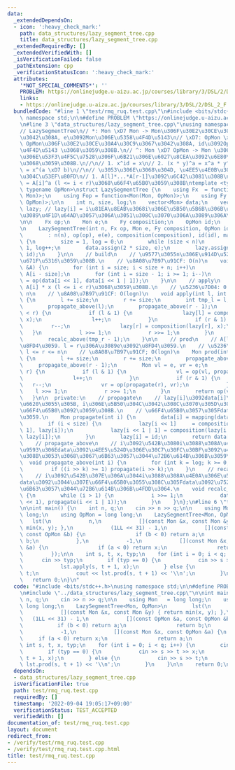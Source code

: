 ```yaml
---
data:
  _extendedDependsOn:
  - icon: ':heavy_check_mark:'
    path: data_structures/lazy_segment_tree.cpp
    title: data_structures/lazy_segment_tree.cpp
  _extendedRequiredBy: []
  _extendedVerifiedWith: []
  _isVerificationFailed: false
  _pathExtension: cpp
  _verificationStatusIcon: ':heavy_check_mark:'
  attributes:
    '*NOT_SPECIAL_COMMENTS*': ''
    PROBLEM: https://onlinejudge.u-aizu.ac.jp/courses/library/3/DSL/2/DSL_2_F
    links:
    - https://onlinejudge.u-aizu.ac.jp/courses/library/3/DSL/2/DSL_2_F
  bundledCode: "#line 1 \"test/rmq_ruq.test.cpp\"\n#include <bits/stdc++.h>\nusing\
    \ namespace std;\n\n#define PROBLEM \"https://onlinejudge.u-aizu.ac.jp/courses/library/3/DSL/2/DSL_2_F\"\
    \n#line 3 \"data_structures/lazy_segment_tree.cpp\"\nusing namespace std;\n\n\
    // LazySegmentTree\n// *: Mon \xD7 Mon -> Mon\u306F\u30E2\u30CE\u30A4\u30C9\u3067\
    \u3042\u308A, e\u3092Mon\u306E\u5358\u4F4D\u5143\n// \xD7: OpMon \xD7 OpMon ->\
    \ OpMon\u306F\u30E2\u30CE\u30A4\u30C9\u3067\u3042\u308A, id\u3092OpMon\u306E\u5358\
    \u4F4D\u5143 \u3068\u3059\u308B.\n// ^: Mon \xD7 OpMon -> Mon \u306A\u308BMon\u3078\
    \u306E\u53F3\u4F5C\u7528\u306F\u6B21\u306E\u6027\u8CEA\u3092\u6E80\u305F\u3059\
    \u3068\u3059\u308B.\n//\n// 1. x^id = x\n// 2. (x * y)^a = x^a * y^a\n// 3. (x^a)^b\
    \ = x^(a \xD7 b)\n//\n// \u3053\u306E\u3068\u304D, \u4EE5\u4E0B\u306E\u64CD\u4F5C\
    \u304C\u53EF\u80FD\n// 1. A[l]*...*A[r-1]\u3092\u6C42\u3081\u308B\n// 2. A[i]\
    \ = A[i]^a (l <= i < r)\u3068\u66F4\u65B0\u3059\u308B\ntemplate <typename Mon,\
    \ typename OpMon>\nstruct LazySegmentTree {\n    using Fx  = function<Mon(Mon,\
    \ Mon)>;\n    using Fop = function<Mon(Mon, OpMon)>;\n    using Fy  = function<OpMon(OpMon,\
    \ OpMon)>;\n\n    int n, size, log;\n    vector<Mon> data;\n    vector<OpMon>\
    \ lazy; // lazy[i] = i\u81EA\u8EAB\u3068i\u306E\u5B50\u5B6B\u306B\u3053\u308C\u304B\
    \u3089\u4F1D\u64AD\u3057\u306A\u3051\u308C\u3070\u306A\u3089\u306A\u3044\u5024\
    \n\n    Fx op;\n    Mon e;\n    Fy composition;\n    OpMon id;\n    Fop mapping;\n\
    \n    LazySegmentTree(int n, Fx op, Mon e, Fy composition, OpMon id, Fop mapping)\n\
    \        : n(n), op(op), e(e), composition(composition), id(id), mapping(mapping)\
    \ {\n        size = 1, log = 0;\n        while (size < n)\n            size <<=\
    \ 1, log++;\n        data.assign(2 * size, e);\n        lazy.assign(2 * size,\
    \ id);\n    }\n\n    // build\n    // \u9577\u3055n\u306E\u914D\u5217A\u3067\u521D\
    \u671F\u5316\u3059\u308B.\n    // \u8A08\u7B97\u91CF: O(n)\n    void build(vector<Mon>\
    \ &A) {\n        for (int i = size; i < size + n; i++)\n            data[i] =\
    \ A[i - size];\n        for (int i = size - 1; i >= 1; i--)\n            data[i]\
    \ = op(data[i << 1], data[i << 1 | 1]);\n    }\n\n    // apply\n    // A[i] =\
    \ A[i] * x (l <= i < r)\u3068\u3059\u308B.\n    // \u5236\u7D04: 0 <= l <= r <=\
    \ n\n    // \u8A08\u7B97\u91CF: O(logn)\n    void apply(int l, int r, OpMon x)\
    \ {\n        l += size;\n        r += size;\n        int tmp_l = l, tmp_r = r;\n\
    \        propagate_above(l);\n        propagate_above(r - 1);\n        while (l\
    \ < r) {\n            if (l & 1) {\n                lazy[l] = composition(lazy[l],\
    \ x);\n                l++;\n            }\n            if (r & 1) {\n       \
    \         r--;\n                lazy[r] = composition(lazy[r], x);\n         \
    \   }\n            l >>= 1;\n            r >>= 1;\n        }\n        recalc_above(tmp_l);\n\
    \        recalc_above(tmp_r - 1);\n    }\n\n    // prod\n    // A[l]*...*A[r-1]\u3092\
    \u8FD4\u3059. l = r\u306A\u3089e\u3092\u8FD4\u3059.\n    // \u5236\u7D04: 0 <=\
    \ l <= r <= n\n    // \u8A08\u7B97\u91CF; O(logn)\n    Mon prod(int l, int r)\
    \ {\n        l += size;\n        r += size;\n        propagate_above(l);\n   \
    \     propagate_above(r - 1);\n        Mon vl = e, vr = e;\n        while (l <\
    \ r) {\n            if (l & 1) {\n                vl = op(vl, propagate(l));\n\
    \                l++;\n            }\n            if (r & 1) {\n             \
    \   r--;\n                vr = op(propagate(r), vr);\n            }\n        \
    \    l >>= 1;\n            r >>= 1;\n        }\n        return op(vl, vr);\n \
    \   }\n\n  private:\n    // propagate\n    // lazy[i]\u3092data[i]\u306B\u53CD\
    \u6620\u3055\u305B, i\u306E\u5B50\u304C\u3042\u308C\u3070\u305D\u306Elazy\u306E\
    \u66F4\u65B0\u3092\u3059\u308B.\n    // \u66F4\u65B0\u3057\u305Fdata[i]\u3092\u8FD4\
    \u3059.\n    Mon propagate(int i) {\n        data[i] = mapping(data[i], lazy[i]);\n\
    \        if (i < size) {\n            lazy[i << 1]     = composition(lazy[i <<\
    \ 1], lazy[i]);\n            lazy[i << 1 | 1] = composition(lazy[i << 1 | 1],\
    \ lazy[i]);\n        }\n        lazy[i] = id;\n        return data[i];\n    }\n\
    \    // propagate_above\n    // i\u3092\u542B\u3080i\u3088\u308A\u4E0A\u306E\u533A\
    \u9593\u306Edata\u3092\u4EE5\u524D\u306E\u30C7\u30FC\u30BF\u3092\u4F1D\u64AD\u3059\
    \u308B\u3053\u3068\u3067\u6B63\u3057\u3044\u72B6\u614B\u306B\u3059\u308B.\n  \
    \  void propagate_above(int i) {\n        for (int k = log; k >= 0; k--)\n   \
    \         if ((i >> k) >= 1) propagate(i >> k);\n    }\n    // recalc_above\n\
    \    // i\u3092\u542B\u307E\u306A\u3044i\u3088\u308A\u4E0A\u306E\u533A\u9593\u306E\
    data\u3092\u3044\u307E\u66F4\u65B0\u3055\u308C\u305Fdata\u3092\u7528\u3044\u3066\
    \u6B63\u3057\u3044\u72B6\u614B\u306B\u4FDD\u3064.\n    void recalc_above(int i)\
    \ {\n        while (i > 1) {\n            i >>= 1;\n            data[i] = op(propagate(i\
    \ << 1), propagate(i << 1 | 1));\n        }\n    }\n};\n#line 6 \"test/rmq_ruq.test.cpp\"\
    \n\nint main() {\n    int n, q;\n    cin >> n >> q;\n\n    using Mon   = long\
    \ long;\n    using OpMon = long long;\n    LazySegmentTree<Mon, OpMon>\n     \
    \   lst(\n            n,\n            [](const Mon &x, const Mon &y) { return\
    \ min(x, y); },\n            (1LL << 31) - 1,\n            [](const OpMon &a,\
    \ const OpMon &b) {\n                if (b < 0) return a;\n                return\
    \ b;\n            },\n            -1,\n            [](const Mon &x, const OpMon\
    \ &a) {\n                if (a < 0) return x;\n                return a;\n   \
    \         });\n\n    int s, t, x, typ;\n    for (int i = 0; i < q; i++) {\n  \
    \      cin >> typ;\n        if (typ == 0) {\n            cin >> s >> t >> x;\n\
    \            lst.apply(s, t + 1, x);\n        } else {\n            cin >> s >>\
    \ t;\n            cout << lst.prod(s, t + 1) << '\\n';\n        }\n    }\n\n \
    \   return 0;\n}\n"
  code: "#include <bits/stdc++.h>\nusing namespace std;\n\n#define PROBLEM \"https://onlinejudge.u-aizu.ac.jp/courses/library/3/DSL/2/DSL_2_F\"\
    \n#include \"../data_structures/lazy_segment_tree.cpp\"\n\nint main() {\n    int\
    \ n, q;\n    cin >> n >> q;\n\n    using Mon   = long long;\n    using OpMon =\
    \ long long;\n    LazySegmentTree<Mon, OpMon>\n        lst(\n            n,\n\
    \            [](const Mon &x, const Mon &y) { return min(x, y); },\n         \
    \   (1LL << 31) - 1,\n            [](const OpMon &a, const OpMon &b) {\n     \
    \           if (b < 0) return a;\n                return b;\n            },\n\
    \            -1,\n            [](const Mon &x, const OpMon &a) {\n           \
    \     if (a < 0) return x;\n                return a;\n            });\n\n   \
    \ int s, t, x, typ;\n    for (int i = 0; i < q; i++) {\n        cin >> typ;\n\
    \        if (typ == 0) {\n            cin >> s >> t >> x;\n            lst.apply(s,\
    \ t + 1, x);\n        } else {\n            cin >> s >> t;\n            cout <<\
    \ lst.prod(s, t + 1) << '\\n';\n        }\n    }\n\n    return 0;\n}"
  dependsOn:
  - data_structures/lazy_segment_tree.cpp
  isVerificationFile: true
  path: test/rmq_ruq.test.cpp
  requiredBy: []
  timestamp: '2022-09-04 19:05:17+09:00'
  verificationStatus: TEST_ACCEPTED
  verifiedWith: []
documentation_of: test/rmq_ruq.test.cpp
layout: document
redirect_from:
- /verify/test/rmq_ruq.test.cpp
- /verify/test/rmq_ruq.test.cpp.html
title: test/rmq_ruq.test.cpp
---
```

